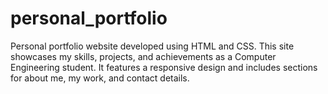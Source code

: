 # personal_portfolio
Personal portfolio website developed using HTML and CSS. This site showcases my skills, projects, and achievements as a Computer Engineering student. It features a responsive design and includes sections for about me, my work, and contact details.
